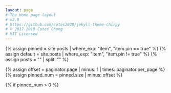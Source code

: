 ```yaml
---
layout: page
# The Home page layout
# v2.0
# https://github.com/cotes2020/jekyll-theme-chirpy
# © 2017-2019 Cotes Chung
# MIT Licensed
---
```



{% assign pinned = site.posts | where_exp: "item", "item.pin == true"  %}
{% assign default = site.posts | where_exp: "item", "item.pin != true"  %}
{% assign posts = "" | split: "" %}

<!-- Get pinned posts -->

{% assign offset = paginator.page | minus: 1 | times: paginator.per_page %}
{% assign pinned_num = pinned.size | minus: offset %}

{% if pinned_num > 0 %}
